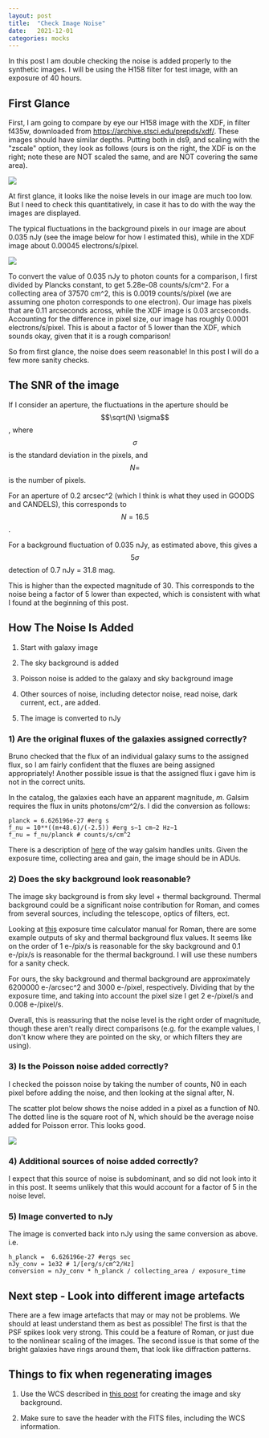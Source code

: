 ```yaml
---
layout: post
title:  "Check Image Noise"
date:   2021-12-01
categories: mocks
---
```


In this post I am double checking the noise is added properly to the synthetic images. I will be using the H158 filter for test image, with an exposure of 40 hours.

## First Glance

First, I am going to compare by eye our H158 image with the XDF, in filter f435w, downloaded from  https://archive.stsci.edu/prepds/xdf/. These images should have similar depths. Putting both in ds9, and scaling with the "zscale" option, they look as follows (ours is on the right, the XDF is on the right; note these are NOT scaled the same, and are NOT covering the same area).

<img src="{{ site.baseurl }}/assets/plots/20211201_compare.png">

At first glance, it looks like the noise levels in our image are much too low. But I need to check this quantitatively, in case it has to do with the way the images are displayed.

The typical fluctuations in the background pixels in our image are about 0.035 nJy (see the image below for how I estimated this), while in the XDF image about 0.00045 electrons/s/pixel.

<img src="{{ site.baseurl }}/assets/plots/20211201_H158noise.png">

To convert the value of 0.035 nJy to photon counts for a comparison, I first divided by Plancks constant, to get 5.28e-08 counts/s/cm^2. For a collecting area of  37570 cm^2, this is 0.0019 counts/s/pixel (we are assuming one photon corresponds to one electron). Our image has pixels that are 0.11 arcseconds across, while the XDF image is 0.03 arcseconds. Accounting for the difference in pixel size, our image has roughly 0.0001 electrons/s/pixel. This is about a factor of 5 lower than the XDF, which sounds okay, given that it is a rough comparison!

So from first glance, the noise does seem reasonable! In this post I will do a few more sanity checks.

## The SNR of the image

If I consider an aperture, the fluctuations in the aperture should be $$\sqrt(N) \sigma$$, where $$\sigma$$ is the standard deviation in the pixels, and $$N=$$ is the number of pixels.

For an aperture of 0.2 arcsec^2 (which I think is what they used in GOODS and CANDELS), this corresponds to $$N=16.5$$.

For a background fluctuation of 0.035 nJy, as estimated above, this gives a $$5 \sigma$$ detection of 0.7 nJy = 31.8 mag.

This is higher than the expected magnitude of 30. This corresponds to the noise being a factor of 5 lower than expected, which is consistent with what I found at the beginning of this post.



## How The Noise Is Added

1) Start with galaxy image

2) The sky background is added

3) Poisson noise is added to the galaxy and sky background image

4) Other sources of noise, including detector noise, read noise, dark current, ect., are added.

5) The image is converted to nJy



### 1) Are the original fluxes of the galaxies assigned correctly?


Bruno checked that the flux of an individual galaxy sums to the assigned flux, so I am fairly confident that the fluxes are being assigned appropriately! Another possible issue is that the assigned flux i gave him is not in the correct units.


In the catalog, the galaxies each have an apparent magnitude, $m$. Galsim requires the flux in units photons/cm^2/s. I did the conversion as follows:


```
planck = 6.626196e-27 #erg s
f_nu = 10**((m+48.6)/(-2.5)) #erg s−1 cm−2 Hz−1
f_nu = f_nu/planck # counts/s/cm^2
```

There is a description of  <a href="https://galsim-developers.github.io/GalSim/_build/html/units.html#flux-units">here</a> of the way galsim handles units. Given the exposure time, collecting area and gain, the image should be in ADUs.





### 2) Does the sky background look reasonable?

The image sky background is from sky level + thermal background. Thermal background could be a significant noise contribution for Roman, and comes from several sources, including the telescope, optics of filters, ect.

Looking at <a href="http://www.tapir.caltech.edu/~chirata/web/software/space-etc/Manual_v10.pdf">this</a> exposure time calculator manual for Roman, there are some example outputs of sky and thermal background flux values. It seems like on the order of 1 e-/pix/s is reasonable for the sky background and 0.1 e-/pix/s is reasonable for the thermal background. I will use these numbers for a sanity check.

For ours, the sky background and thermal background are approximately 6200000 e-/arcsec^2 and  3000 e-/pixel, respectively. Dividing that  by the exposure time, and taking into account the pixel size I get 2 e-/pixel/s and 0.008 e-/pixel/s.

Overall, this is reassuring that the noise level is the right order of magnitude, though these aren't really direct comparisons (e.g. for the example values, I don't know where they are pointed on the sky, or which filters they are using).



### 3) Is the Poisson noise added correctly?

I checked the poisson noise by taking the number of counts, N0 in each pixel before adding the noise, and then looking at the signal after, N.

The scatter plot below shows the noise added in a pixel as a function of N0. The dotted line is the square root of N, which should be the average noise added for Poisson error. This looks good.

<img src="{{ site.baseurl }}/assets/plots/20211201_poissonnoise.png">


### 4) Additional sources of noise added correctly?

I expect that this source of noise is subdominant, and so did not look into it in this post. It seems unlikely that this would account for a factor of 5 in the noise level.

<!---CCD noise... check same as Poisson + Gaussian--->

### 5) Image converted to nJy

The image is converted back into nJy using the same conversion as above. i.e.

```
h_planck =  6.626196e-27 #ergs sec
nJy_conv = 1e32 # 1/[erg/s/cm^2/Hz]
conversion = nJy_conv * h_planck / collecting_area / exposure_time
```





## Next step - Look into different image artefacts

There are a few image artefacts that may or may not be problems. We should at least understand them as best as possible! The first is that the PSF spikes look very strong. This could be a feature of Roman, or just due to the nonlinear scaling of the images. The second issue is that some of the bright galaxies have rings around them, that look like diffraction patterns.


## Things to fix when regenerating images

1) Use the WCS described in <a href="https://ndrakos.github.io/blog/mocks/World_Coordinate_System/">this post<a> for creating the image and sky background.

2) Make sure to save the header with the FITS files, including the WCS information.
